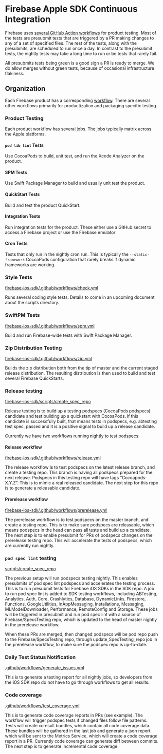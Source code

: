 # Firebase Apple SDK Continuous Integration

Firebase uses [several GitHub Action workflows](.github/actions/) for product testing. Most of the
tests are presubmit tests that are triggered by a PR making changes to any of a
set of specified files. The rest of the tests, along with the presubmits, are
scheduled to run once a day. In contrast to the presubmit tests, the nightly
tests may take a long time to run or be tests that rarely fail.

All presubmits tests being green is a good sign a PR is ready to merge. We do
allow merges without green tests, because of occasional infrastructure flakiness.

## Organization

Each Firebase product has a corresponding [workflow](firebase-ios-sdk/.github/workflows). There
are several other workflows primarily for productization and packaging specific testing.

### Product Testing

Each product workflow has several jobs. The jobs typically matrix across the Apple platforms.

#### `pod lib lint` Tests

Use CocoaPods to build, unit test, and run the Xcode Analyzer on the product.

#### SPM Tests

Use Swift Package Manager to build and usually unit test the product.

#### QuickStart Tests

Build and test the product QuickStart.

#### Integration Tests

Run integration tests for the product. These either use a GitHub secret to access a Firebase project
or use the Firebase emulator

#### Cron Tests

Tests that only run in the nightly cron run. This is typically the `--static-framework` CocoaPods
configuration that rarely breaks if dynamic frameworks are working.

### Style Tests
[firebase-ios-sdk/.github/workflows/check.yml](firebase-ios-sdk/.github/workflows/check.yml)

Runs several coding style tests. Details to come in an upcoming document about the scripts
directory.

### SwiftPM Tests
[firebase-ios-sdk/.github/workflows/spm.yml](firebase-ios-sdk/.github/workflows/spm.yml)

Build and run Firebase-wide tests with Swift Package Manager.

### Zip Distribution Testing
[firebase-ios-sdk/.github/workflows/zip.yml](firebase-ios-sdk/.github/workflows/zip.yml)

Builds the zip distribution both from the tip of master and the current staged release distribution.
The resulting distribution is then used to build and test several Firebase QuickStarts.

### Release testing
[firebase-ios-sdk/scripts/create_spec_repo](firebase-ios-sdk/scripts/create_spec_repo)

Release testing is to build up a testing podspecs (CocoaPods podspecs) candidate and test building
up a quickstart with CocoaPods. If this candidate is successfully built, that means tests in
podspecs, e.g. abtesting test spec, passed and it is a positive signal to build up a release
candidate.

Currently we have two workflows running nightly to test podspecs:

#### Release workflow
[firebase-ios-sdk/.github/workflows/release.yml](firebase-ios-sdk/.github/workflows/release.yml)

The release workflow is to test podspecs on the latest release branch, and create a testing repo.
This branch is having all podspecs prepared for the next release. Podspecs in this testing repo
will have tags “Cocoapods-X.Y.Z”. This is to mimic a real released candidate. The next step for this
repo is to generate a releasable candidate.

#### Prerelease workflow
[firebase-ios-sdk/.github/workflows/prerelease.yml](firebase-ios-sdk/.github/workflows/prerelease.yml)

The prerelease workflow is to test podspecs on the master branch, and create a testing repo. This is
to make sure podspecs are releasable, which means podspecs in the head can pass all tests and build
up a candidate. The next step is to enable presubmit for PRs of podspecs changes on the prerelease
testing repo. This will accelerate the tests of podspecs, which are currently run nightly.

### `pod spec lint` testing
[scripts/create_spec_repo](scripts/create_spec_repo)

The previous setup will run podspecs testing nightly. This enables presubmits of pod spec lint
podspecs and accelerates the testing process. This is to run presubmit tests for Firebase iOS SDKs
in the SDK repo. A job to run pod spec lint is added to SDK testing workflows, including ABTesting,
Analytics, Auth, Core, Crashlytics, Database, DynamicLinks, Firestore, Functions, GoogleUtilities,
InAppMessaging, Installations, Messaging, MLModelDownloader, Performance, RemoteConfig and Storage.
These jobs will be triggered in presubmit and run pod spec lint with a source of
Firebase/SpecsTesting repo, which is updated to the head of master nightly in the prerelease
workflow.

When these PRs are merged, then changed podspecs will be pod repo push to the Firebase/SpecsTesting
repo, through update_SpecTesting_repo job in the prerelease workflow, to make sure the podspec repo
is up-to-date.

### Daily Test Status Notification
[.github/workflows/generate_issues.yml](.github/workflows/generate_issues.yml)

This is to generate a testing report for all nightly jobs, so developers from the iOS SDK repo do
not have to go through workflows to get all results.

### Code coverage
[.github/workflows/test_coverage.yml](.github/workflows/test_coverage.yml)

This is to generate code coverage reports in PRs (see example). The workflow will trigger podspec
tests if changed files follow file patterns. Tests will create xcresult bundles, which contain all
code coverage data. These bundles will be gathered in the last job and generate a json report which
will be sent to the Metrics Service, which will create a code coverage report in a PR. Currently
code coverage can generate diff between commits. The next step is to generate incremental code
coverage.

